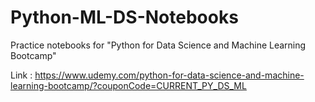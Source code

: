 # Python-ML-DS-Notebooks

Practice notebooks for "Python for Data Science and Machine Learning Bootcamp"

Link : https://www.udemy.com/python-for-data-science-and-machine-learning-bootcamp/?couponCode=CURRENT_PY_DS_ML
